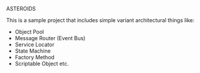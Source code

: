 ASTEROIDS

This is a sample project that includes simple variant architectural things like:
- Object Pool
- Message Router (Event Bus)
- Service Locator
- State Machine
- Factory Method
- Scriptable Object
etc.
